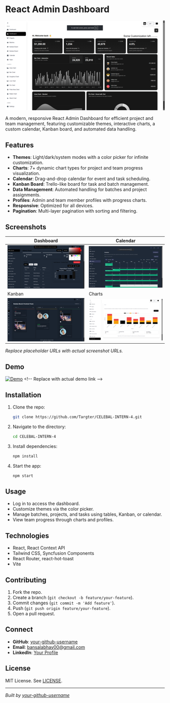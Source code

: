 # React Admin Dashboard

![Banner](https://github.com/Targter/CELEBAL-INTERN-4/blob/d4fd897789ca9792ca085c0f4043e46d62e14a1b/public/DashBoardd.png) <!-- Replace with actual banner URL -->

A modern, responsive React Admin Dashboard for efficient project and team management, featuring customizable themes, interactive charts, a custom calendar, Kanban board, and automated data handling.

## Features
- **Themes**: Light/dark/system modes with a color picker for infinite customization.
- **Charts**: 7+ dynamic chart types for project and team progress visualization.
- **Calendar**: Drag-and-drop calendar for event and task scheduling.
- **Kanban Board**: Trello-like board for task and batch management.
- **Data Management**: Automated handling for batches and project assignments.
- **Profiles**: Admin and team member profiles with progress charts.
- **Responsive**: Optimized for all devices.
- **Pagination**: Multi-layer pagination with sorting and filtering.

## Screenshots
| Dashboard | Calendar |
|-----------|----------|
| ![Dashboard](https://github.com/Targter/CELEBAL-INTERN-4/blob/d4fd897789ca9792ca085c0f4043e46d62e14a1b/public/Dashbaord-dark.png) | ![Calendar](https://github.com/Targter/CELEBAL-INTERN-4/blob/d4fd897789ca9792ca085c0f4043e46d62e14a1b/public/Calender.png) |
| Kanban | Charts |
| ![Kanban](https://github.com/Targter/CELEBAL-INTERN-4/blob/d4fd897789ca9792ca085c0f4043e46d62e14a1b/public/KanBan.png) | ![Charts](https://github.com/Targter/CELEBAL-INTERN-4/blob/d4fd897789ca9792ca085c0f4043e46d62e14a1b/public/Chart.png) |

*Replace placeholder URLs with actual screenshot URLs.*

## Demo
[![Demo](https://img.shields.io/badge/Demo-Live-blue?style=for-the-badge)]([https://your-demo-link.com](https://adminpanel.abhaybansal.site/)) <!-- Replace with actual demo link -->

## Installation
1. Clone the repo:
   ```bash
   git clone https://github.com/Targter/CELEBAL-INTERN-4.git
   ```
2. Navigate to the directory:
   ```bash
   cd CELEBAL-INTERN-4
   ```
3. Install dependencies:
   ```bash
   npm install
   ```
4. Start the app:
   ```bash
   npm start
   ```

## Usage
- Log in to access the dashboard.
- Customize themes via the color picker.
- Manage batches, projects, and tasks using tables, Kanban, or calendar.
- View team progress through charts and profiles.

## Technologies
- React, React Context API
- Tailwind CSS, Syncfusion Components
- React Router, react-hot-toast
- Vite

## Contributing
1. Fork the repo.
2. Create a branch (`git checkout -b feature/your-feature`).
3. Commit changes (`git commit -m 'Add feature'`).
4. Push (`git push origin feature/your-feature`).
5. Open a pull request.

## Connect
- **GitHub**: [your-github-username](https://github.com/Targter/) <!-- Replace with your GitHub profile -->
- **Email**: bansalabhay00@gmail.com <!-- Replace with your email -->
- **LinkedIn**: [Your Profile](https://linkedin.com/in/bansalabhay) <!-- Replace with your LinkedIn -->

## License
MIT License. See [LICENSE](LICENSE).

---

*Built by [your-github-username](https://github.com/targter)*
